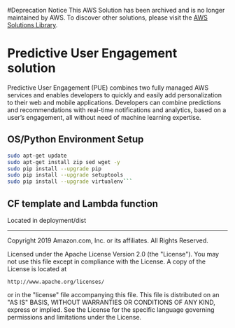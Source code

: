 #Deprecation Notice
This AWS Solution has been archived and is no longer maintained by AWS. To discover other solutions, please visit the [AWS Solutions Library](https://aws.amazon.com/solutions/).

# Predictive User Engagement solution
Predictive User Engagement (PUE) combines two fully managed AWS services and enables developers to quickly and easily add personalization to their web and mobile applications. Developers can combine predictions and recommendations with real-time notifications and analytics, based on a user’s engagement, all without need of machine learning expertise.

## OS/Python Environment Setup
```bash
sudo apt-get update
sudo apt-get install zip sed wget -y
sudo pip install --upgrade pip
sudo pip install --upgrade setuptools
sudo pip install --upgrade virtualenv```
```

## CF template and Lambda function
Located in deployment/dist


***

Copyright 2019 Amazon.com, Inc. or its affiliates. All Rights Reserved.

Licensed under the Apache License Version 2.0 (the "License"). You may not use this file except in compliance with the License. A copy of the License is located at

    http://www.apache.org/licenses/

or in the "license" file accompanying this file. This file is distributed on an "AS IS" BASIS, WITHOUT WARRANTIES OR CONDITIONS OF ANY KIND, express or implied. See the License for the specific language governing permissions and limitations under the License.
